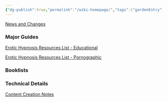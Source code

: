 ```yaml
---
{"dg-publish":true,"permalink":"/wiki-homepage/","tags":["gardenEntry"]}
---
```



[News and Changes](News%20and%20Changes.md)

### Major Guides

[Erotic Hypnosis Resources List - Educational](Erotic%20Hypnosis%20Resources%20List%20-%20Educational.md)

[Erotic Hypnosis Resources List - Pornographic](Erotic%20Hypnosis%20Resources%20List%20-%20Pornographic.md)

### Booklists



### Technical Details

[Content Creation Notes](Content%20Creation%20Notes.md)

